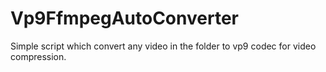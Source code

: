 # Vp9FfmpegAutoConverter
Simple script which convert any video in the folder to vp9 codec for video compression.
